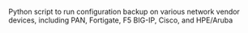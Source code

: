 Python script to run configuration backup on various network vendor devices, including PAN, Fortigate, F5 BIG-IP, Cisco, and HPE/Aruba
